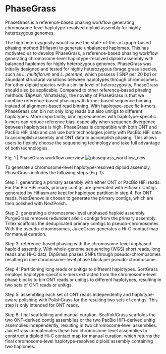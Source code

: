 # PhaseGrass
PhaseGrass is a reference-based phasing workflow generating chromosome-level haplotype-resolved diploid assembly for highly heterozygous genomes. 

The high heterozygosity would cause the state-of-the-art graph-based phasing method (Hifiasm) to generate unbalanced haplomes. This has motivated us to develop PhaseGrass, a reference-based phasing workflow generating chromosome-level haplotype-resolved diploid assembly with balanced haplomes for highly heterozygous genomes. PhaseGrass was initially designed and tested for highly heterozygous forage grass species, such as _L. multiflorum_ and _L. perenne_, which possess 1 SNP per 20 bp1 or abundant structural variations between haplotypes through chromosomes. For other diploid species with a similar level of heterozygosity, PhaseGrass should also be applicable. Compared to other reference-based phasing methods (DipAsm, WhatsHap), the novelty of PhaseGrass is that we combine reference-based phasing with k-mer-based sequence binning instead of alignment-based read binning. With haplotype-specific k-mers, PhaseGrass can bin not only long reads but also unitigs to different haplotypes. More importantly, binning sequences with haplotype-specific k-mers can reduce reference bias, especially when sequence divergence between haplotypes is high. PhaseGrass is compatible with both ONT and PacBio HiFi data and can use both technologies jointly with PacBio HiFi data to accomplish assembly and ONT data to accomplish phasing. This allows users to flexibly choose the sequencing technology and take full advantage of both technologies. 





Fig. 1 | PhaseGrass workflow overview
![phasegrass_workflow_new](https://github.com/Yutang-ETH/PhaseGrass/assets/84848653/c4c43412-66dc-4c9f-ab58-5b4330431206)






To generate a chromosome-level haplotype-resolved diploid assembly, PhaseGrass includes the following steps (Fig. 1): 

Step 1: generating a primary assembly with either ONT or PacBio HiFi reads. For PacBio HiFi reads, primary contigs are generated with Hifiasm. Unitigs generated by Hifiasm are kept for haplotype partition in step 4. For ONT reads, NextDenovo is chosen to generate the primary contigs, which are then polished with NextPolish.

Step 2: generating a chromosome-level unphased haploid assembly. PurgeGrass removes redundant allelic contigs from the primary assembly. Tritex scaffolds the deduplicated primary contigs to pseudo-chromosomes. With the pseudo-chromosomes, JuiceGrass generates a Hi-C contact map for manual curation.

Step 3: reference-based phasing with the chromosome-level unphased haploid assembly. With whole-genome sequencing (WGS) short reads, long reads and Hi-C data, DipGrass phases SNPs through pseudo-chromosomes resulting in one chromosome-level phase block per pseudo-chromosome.

Step 4: Partitioning long reads or unitigs to different haplotypes. SortGrass employs haplotype-specific k-mers extracted from the chromosome-level phase blocks to bin ONT reads or unitigs to different haplotypes, resulting in two sets of ONT reads or unitigs.

Step 5: assembling each set of ONT reads independently and haplotype-aware polishing with PolishGrass for the resulting two sets of contigs. This step is only intended for ONT reads.

Step 6: final scaffolding and manual curation. ScaffoldGrass scaffolds the two ONT-derived contig assemblies or the two PacBio HiFi-derived unitig assemblies independently, resulting in two chromosome-level assemblies. JuiceGrass concatenates these two chromosome-level assemblies to construct a diploid Hi-C contact map for manual curation, which returns the final chromosome-level haplotype-resolved diploid assembly containing two haplomes.
